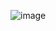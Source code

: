 ![image](https://user-images.githubusercontent.com/76997276/153991272-e1f86252-2172-4cc7-8a55-502399d65c6f.png)

<br><br>
